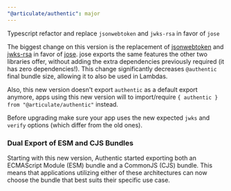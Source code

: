 ```yaml
---
"@articulate/authentic": major
---
```


Typescript refactor and replace `jsonwebtoken` and `jwks-rsa` in favor of `jose`

The biggest change on this version is the replacement of [jsonwebtoken](https://github.com/auth0/node-jsonwebtoken) and [jwks-rsa](https://github.com/auth0/node-jwks-rsa) in favor of [jose](https://github.com/panva/jose). jose exports the same features the other two libraries offer, without adding the extra dependencies previously required (it has zero dependencies!). This change significantly decreases `@authentic` final bundle size, allowing it to also be used in Lambdas.

Also, this new version doesn't export `authentic` as a default export anymore, apps using this new version will to import/require `{ authentic } from "@articulate/authentic"` instead.

Before upgrading make sure your app uses the new expected `jwks` and `verify` options (which differ from the old ones).

### Dual Export of ESM and CJS Bundles

Starting with this new version, Authentic started exporting both an ECMAScript Module (ESM) bundle and a CommonJS (CJS) bundle. This means that applications utilizing either of these architectures can now choose the bundle that best suits their specific use case.
